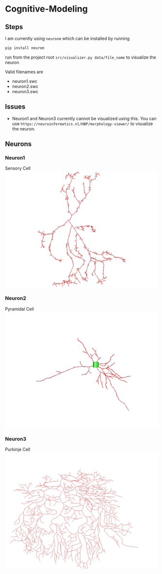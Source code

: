 # Cognitive-Modeling

## Steps 

I am currently using `neuronm` which can be installed by running 
```bash
pip install neurom
```

run from the project root `src/visualizer.py data/file_name` to visualize the neuron 

Valid filenames are 

- neuron1.swc
- neuron2.swc
- neuron3.swc


## Issues

- Neuron1 and Neuron3 currently cannot be visualized using this.
You can use `https://neuroinformatics.nl/HBP/morphology-viewer/` to visualize the neuron. 

## Neurons 

###  Neuron1

Sensory Cell
<img src="./images/png/neuron1.png">

### Neuron2

Pyramidal Cell
<img src="./images/png/neuron2.png">


### Neuron3

Purkinje Cell
<img src="./images/png/neuron3.png">


